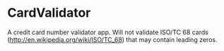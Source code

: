 CardValidator
=============

A credit card number validator app. Will not validate ISO/TC 68 cards (http://en.wikipedia.org/wiki/ISO/TC_68) that may contain leading zeros.
